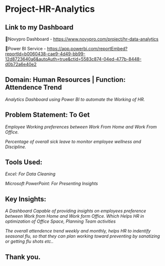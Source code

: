 # Project-HR-Analytics

## Link to my Dashboard
🔷Novypro Dashboard - https://www.novypro.com/project/hr-data-analytics

🔷Power BI Service  - https://app.powerbi.com/reportEmbed?reportId=b0060438-cae9-4d49-bb99-12d8723640a6&autoAuth=true&ctid=5583c874-04ed-477b-8448-d0b72a6e40e2

## Domain:  Human Resources | Function: Attendence Trend

*Analytics Dashboard using Power BI to automate the Working of HR.*

## Problem Statement: To Get

*Employee Working preferences  between Work From Home and Work From Office.*

*Percentage of overall sick leave to monitor employee wellness and Discipline.*

## Tools Used:

*Excel: For Data Cleaning*

*Microsoft PowerPoint: For Presenting Insights*


## Key Insights:

*A Dashboard Capable of providing insights on employees preference between Work from Home and Work form Office. Which Helps HR in optimization of Office Space, Planning Team activities*

*The overall attendence trend weekly and monthly, helps HR to indentify seasonal flu, so that they can plan working toward preventing by sanatizing or getting flu shots etc..*

## Thank you.
